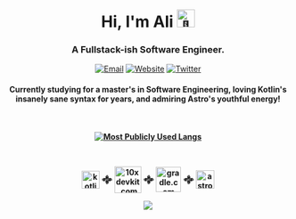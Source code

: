 <h1 align="center">Hi, I'm Ali <picture><source srcset="https://fonts.gstatic.com/s/e/notoemoji/latest/1f44b/512.webp" type="image/webp"><img src="https://fonts.gstatic.com/s/e/notoemoji/latest/1f44b/512.gif" alt="👋" width="32" height="32" data-sneaky-easter-egg="https://yekta.dev/humans.txt"></picture></h1>
<h3 align="center">A Fullstack-ish Software Engineer.</h3>
<p align="center">
  <a href="mailto:Me@Yekta.Dev"><img src="https://img.shields.io/badge/Email-me@Yekta.Dev-d00030?style=flat-square&labelColor=212121" alt="Email"/></a>
  <a href="https://Yekta.Dev/"><img src="https://img.shields.io/badge/Website-Yekta.Dev-d00030?style=flat-square&labelColor=212121" alt="Website"/></a>
  <a href="https://x.com/YektaDev"><img src="https://img.shields.io/badge/Twitter-@YektaDev-d00030?style=flat-square&labelColor=212121" alt="Twitter"/></a>
<p/>
<h4 align="center">Currently studying for a master's in Software Engineering, loving Kotlin's insanely sane syntax for years, and admiring Astro's youthful energy!<h4>
<br/>
<p align="center">
  <a href="#"><img src="https://github-readme-stats.vercel.app/api/top-langs/?username=YektaDev&theme=vision-friendly-dark&layout=compact&card_width=445&langs_count=10" alt="Most Publicly Used Langs" data-see-also-theme="codeSTACKr"/></a>
</p>
<br/>
<p align="center">
  <img align="center" src="https://kotlinlang.org/assets/images/favicon.svg" width="32" height="32" alt="kotlinlang.org"></img>
  𒂭
  <img align="center" src="https://10xdevkit.com/assets/brand/icon.svg" width="48" height="48" alt="10xdevkit.com"></img>
  𒂭
  <img align="center" src="https://gradle.com/wp-content/themes/fuel/assets/img/branding/gradle-elephant-icon-gradient.svg" width="45" height="45" alt="gradle.com"></img>
  𒂭
  <img align="center" src="https://astro.build/assets/press/astro-icon-light-gradient.svg" width="33" height="33" alt="astro.build"></img>
</p><p align="center"><a href="#"><img src="https://komarev.com/ghpvc/?username=YektaDev&style=pixel&color=grey&label=Views"/></a></p>
<!--
  Hmm…
  You seem curious… I adore curious souls!
  Now that you're here, allow me to show you my logo. It somehow represents the Persian word "یکتا" (Yekta — Meaning unique) symmetrically (Yek + ta).
                                                                                         
                @@@@@@@                                           @@@@@@@                
               @@@@@@@@@@@                                     @@@@@@@@@@@               
                 @@@@@@@@@@@@                               @@@@@@@@@@@@                 
                     @@@@@@@@@@@                         @@@@@@@@@@@                     
                       @@@@@@@@@@@                     @@@@@@@@@@@                       
                          @@@@@@@@@@                 @@@@@@@@@@                          
                            @@@@@@@@@@             @@@@@@@@@@                            
                              @@@@@@@@@           @@@@@@@@@                              
                               @@@@@@@@@@       @@@@@@@@@@                               
                                @@@@@@@@@@     @@@@@@@@@@                                
                                 @@@@@@@@@     @@@@@@@@@                                 
                                  @@@@@@@@@   @@@@@@@@@                                  
               @@@                 @@@@@@@@   @@@@@@@@                 @@@               
  @@@@@@    @@@@@@@@@              @@@@@@@@@ @@@@@@@@@              @@@@@@@@@    @@@@@@  
 @@@@@@@@@  @@@@@@@@@@             @@@@@@@@@ @@@@@@@@@             @@@@@@@@@@  @@@@@@@@@ 
  @@@@@@    @@@@@@@@@@            @@@@@@@@@   @@@@@@@@@            @@@@@@@@@@    @@@@@@  
   @@@@@@   @@@@@@@@@@            @@@@@@@@@   @@@@@@@@@            @@@@@@@@@@   @@@@@@   
 @@@@@@@@@   @@@@@@@@@@         @@@@@@@@@@     @@@@@@@@@@         @@@@@@@@@@   @@@@@@@@@ 
   @@@@@@     @@@@@@@@@@@@@@@@@@@@@@@@@@@       @@@@@@@@@@@@@@@@@@@@@@@@@@@     @@@@@@   
               @@@@@@@@@@@@@@@@@@@@@@@@@         @@@@@@@@@@@@@@@@@@@@@@@@@               
                 @@@@@@@@@@@@@@@@@@@@               @@@@@@@@@@@@@@@@@@@@                 
                     @@@@@@@@@@@@                       @@@@@@@@@@@@                     
                                                                                         
-->
